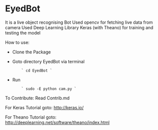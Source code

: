 # EyedBot

It is a live object recognising Bot
Used opencv for fetching live data from camera
Used Deep Learning Library Keras (with Theano) for training and testing the model


How to use:
- Clone the Package
- Goto directory EyedBot via terminal

          ` cd EyedBot `

- Run 

          ` sudo -E python cam.py `


To Contribute: Read Contrib.md

For Keras Tutorial goto: http://keras.io/

For Theano Tutorial goto: http://deeplearning.net/software/theano/index.html
